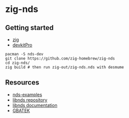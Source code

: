 # zig-nds

## Getting started

- [zig](https://ziglang.org/download/)
- [devkitPro](https://devkitpro.org/wiki/Getting_Started)

```
pacman -S nds-dev
git clone https://github.com/zig-homebrew/zig-nds
cd zig-nds/
zig build # then run zig-out/zig-nds.nds with desmume
```

## Resources

- [nds-examples](https://github.com/devkitPro/nds-examples)
- [libnds repository](https://github.com/devkitPro/libnds)
- [libnds documentation](https://libnds.devkitpro.org/files.html)
- [GBATEK](https://problemkaputt.de/gbatek.htm)
